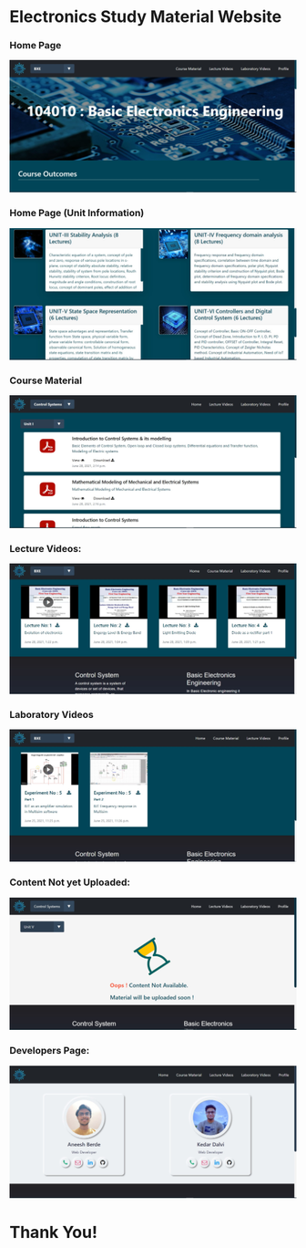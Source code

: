 # Electronics Study Material Website

### Home Page 

![](Project_Screenshots/homepage.jpg) 


### Home Page (Unit Information)

![](Project_Screenshots/homepageunits.jpg) 

### Course Material 

![](Project_Screenshots/coursematerial.jpg) 

### Lecture Videos:

![](Project_Screenshots/Lecture_Videos.jpg) 

### Laboratory Videos

![](Project_Screenshots/laboratory_videos.jpg) 

### Content Not yet Uploaded: 

![](Project_Screenshots/content_yet_to_be_uploaded.jpg) 

### Developers Page:

![](Project_Screenshots/developers.jpg) 

# Thank You!
